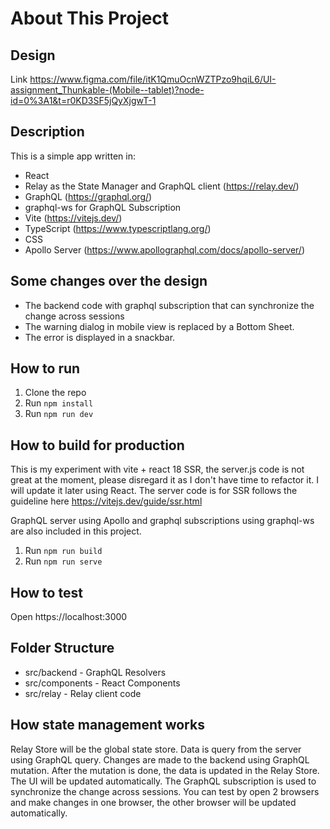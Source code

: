 # About This Project

## Design 
Link https://www.figma.com/file/itK1QmuOcnWZTPzo9hqiL6/UI-assignment_Thunkable-(Mobile--tablet)?node-id=0%3A1&t=r0KD3SF5jQyXjgwT-1


## Description

This is a simple app written in:

- React
- Relay as the State Manager and GraphQL client (https://relay.dev/)
- GraphQL (https://graphql.org/)
- graphql-ws for GraphQL Subscription
- Vite (https://vitejs.dev/)
- TypeScript (https://www.typescriptlang.org/)
- CSS
- Apollo Server (https://www.apollographql.com/docs/apollo-server/)

## Some changes over the design

- The backend code with graphql subscription that can synchronize the change across sessions
- The warning dialog in mobile view is replaced by a Bottom Sheet.
- The error is displayed in a snackbar.

## How to run

1. Clone the repo
2. Run `npm install`
3. Run `npm run dev`

## How to build for production

This is my experiment with vite + react 18 SSR, the server.js code is not great at the moment, please disregard it as I
don't have time to refactor it. I will update it later using React. The server code is for SSR follows the guideline here https://vitejs.dev/guide/ssr.html

GraphQL server using Apollo and graphql subscriptions using graphql-ws are also included in this project.

1. Run `npm run build`
2. Run `npm run serve`

## How to test

Open https://localhost:3000

## Folder Structure

- src/backend - GraphQL Resolvers
- src/components - React Components
- src/relay - Relay client code

## How state management works

Relay Store will be the global state store. 
Data is query from the server using GraphQL query.
Changes are made to the backend using GraphQL mutation. After the mutation is done, the data is updated in the Relay Store.
The UI will be updated automatically.
The GraphQL subscription is used to synchronize the change across sessions. You can test by open 2 browsers and make changes in one browser, the other browser will be updated automatically.
